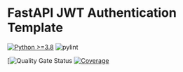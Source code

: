 # FastAPI JWT Authentication Template
[![Python >=3.8](https://img.shields.io/badge/python->=3.8-blue.svg)](https://www.python.org) ![pylint](https://img.shields.io/badge/PyLint-7.70-orange?logo=python&logoColor=white)

[![Quality Gate Status](http://demo.macu.la:9100/dashboard?id=dennislee_fastapi-jwt-auth-template_AY2Lv5OtxZ-YnpXIgl9d)
[![Coverage](http://demo.macu.la:9100/api/project_badges/measure?project=dennislee_fastapi-jwt-auth-template_AY2Lv5OtxZ-YnpXIgl9d&metric=coverage&token=sqb_10945b7cbab8908ee5a389cc23ec8f0808701a77)](http://demo.macu.la:9100/dashboard?id=dennislee_fastapi-jwt-auth-template_AY2Lv5OtxZ-YnpXIgl9d)
